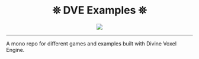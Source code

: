 <h1 align="center">
 ⛯ DVE Examples ⛯
</h1>

<p align="center">
<img src="https://divine-star-software.github.io/DigitalAssets/images/logo-small.png">
</p>

---


A mono repo for different games and examples built with Divine Voxel Engine. 
